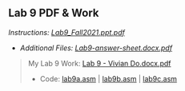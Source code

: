 ## Lab 9 PDF & Work

*Instructions: [Lab9_Fall2021.ppt.pdf](https://github.com/odnaiviv/CSC3210/blob/main/Labs/Lab%2009/Lab9_Fall2021.ppt.pdf)*

* *Additional Files: [Lab9-answer-sheet.docx.pdf](https://github.com/odnaiviv/CSC3210/blob/main/Labs/Lab%2009/Lab9-answer-sheet.docx.pdf)*

>My Lab 9 Work: [Lab 9 - Vivian Do.docx.pdf](https://github.com/odnaiviv/CSC3210/blob/main/Labs/Lab%2009/Lab%209%20-%20Vivian%20Do.docx.pdf)
>* Code: [lab9a.asm](https://github.com/odnaiviv/CSC3210/blob/main/Labs/Lab%2009/lab9a.asm) | [lab9b.asm](https://github.com/odnaiviv/CSC3210/blob/main/Labs/Lab%2009/lab9b.asm) | [lab9c.asm](https://github.com/odnaiviv/CSC3210/blob/main/Labs/Lab%2009/lab9c.asm)
